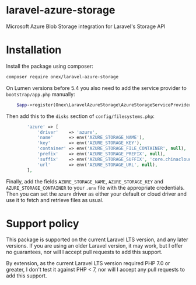 # laravel-azure-storage

Microsoft Azure Blob Storage integration for Laravel's Storage API

# Installation

Install the package using composer:

```bash
composer require onex/laravel-azure-storage
```

On Lumen versions before 5.4 you also need to add the service provider to `bootstrap/app.php` manually:

```php
    $app->register(Onex\LaravelAzureStorage\AzureStorageServiceProvider::class);
```

Then add this to the `disks` section of `config/filesystems.php`:

```php
        'azure' => [
            'driver'    => 'azure',
            'name'      => env('AZURE_STORAGE_NAME'),
            'key'       => env('AZURE_STORAGE_KEY'),
            'container' => env('AZURE_STORAGE_FILE_CONTAINER', null),
            'prefix'    => env('AZURE_STORAGE_PREFIX', null),
            'suffix'    => env('AZURE_STORAGE_SUFFIX', 'core.chinacloudapi.cn'),
            'url'       => env('AZURE_STORAGE_URL', null),
        ],
```

Finally, add the fields `AZURE_STORAGE_NAME`, `AZURE_STORAGE_KEY` and `AZURE_STORAGE_CONTAINER` to your `.env` file with the appropriate credentials. Then you can set the `azure` driver as either your default or cloud driver and use it to fetch and retrieve files as usual.

# Support policy

This package is supported on the current Laravel LTS version, and any later versions. If you are using an older Laravel version, it may work, but I offer no guarantees, nor will I accept pull requests to add this support.

By extension, as the current Laravel LTS version required PHP 7.0 or greater, I don't test it against PHP < 7, nor will I accept any pull requests to add this support.
